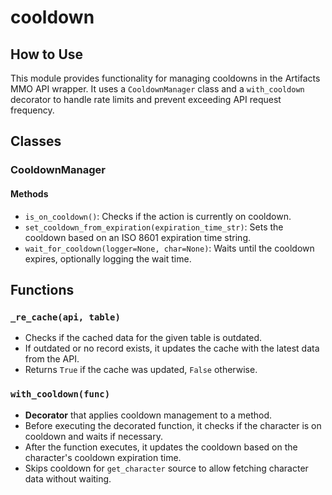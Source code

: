# cooldown

## How to Use

This module provides functionality for managing cooldowns in the Artifacts MMO API wrapper. It uses a `CooldownManager` class and a `with_cooldown` decorator to handle rate limits and prevent exceeding API request frequency.

## Classes

### CooldownManager

#### Methods

- `is_on_cooldown()`: Checks if the action is currently on cooldown.
- `set_cooldown_from_expiration(expiration_time_str)`: Sets the cooldown based on an ISO 8601 expiration time string.
- `wait_for_cooldown(logger=None, char=None)`: Waits until the cooldown expires, optionally logging the wait time.

## Functions

### `_re_cache(api, table)`

- Checks if the cached data for the given table is outdated.
- If outdated or no record exists, it updates the cache with the latest data from the API.
- Returns `True` if the cache was updated, `False` otherwise.

### `with_cooldown(func)`

- **Decorator** that applies cooldown management to a method.
- Before executing the decorated function, it checks if the character is on cooldown and waits if necessary.
- After the function executes, it updates the cooldown based on the character's cooldown expiration time.
- Skips cooldown for `get_character` source to allow fetching character data without waiting.
